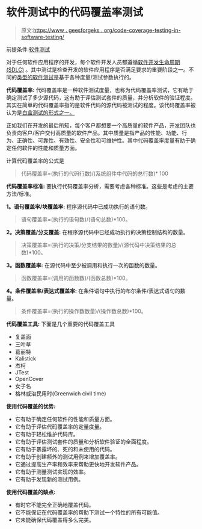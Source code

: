 # 软件测试中的代码覆盖率测试

> 原文:[https://www . geesforgeks . org/code-coverage-testing-in-software-testing/](https://www.geeksforgeeks.org/code-coverage-testing-in-software-testing/)

前提条件:[软件测试](https://www.geeksforgeeks.org/software-testing-basics/)

对于任何软件应用程序的开发，每个软件开发人员都遵循[软件开发生命周期(SDLC)](https://www.geeksforgeeks.org/software-development-life-cycle-sdlc/) 。其中测试是检查开发的软件应用程序是否满足要求的重要阶段之一。不同的[类型的软件测试](https://www.geeksforgeeks.org/types-software-testing/)是基于各种度量/测试参数执行的。

**代码覆盖率:**
代码覆盖率是一种软件测试度量，也称为代码覆盖率测试，它有助于确定测试了多少源代码，这有助于评估测试套件的质量，并分析软件的验证程度。其实在简单的代码覆盖率指的是软件代码的源代码被测试的程度。该代码覆盖率被认为是[白盒测试的形式之一。](https://www.geeksforgeeks.org/software-engineering-white-box-testing/)

正如我们在开发的最后所知，每个客户都想要一个高质量的软件产品，开发团队也负责向客户/客户交付高质量的软件产品。其中质量是指产品的性能、功能、行为、正确性、可靠性、有效性、安全性和可维护性。其中代码覆盖率度量有助于确定任何软件的性能和质量方面。

计算代码覆盖率的公式是

> 代码覆盖率=(执行的代码行数)/(系统组件中代码的总行数)* 100

**代码覆盖率标准:**
要执行代码覆盖率分析，需要考虑各种标准。这些是考虑的主要方法/标准。

**1。语句覆盖率/块覆盖率:**
程序源代码中已成功执行的语句数。

> 语句覆盖率=(执行的语句数)/(语句总数)*100。

**2。决策覆盖/分支覆盖:**
在程序源代码中已经成功执行的决策控制结构的数量。

> 决策覆盖率=(执行的决策/分支结果的数量)/(源代码中决策结果的总数)*100。

**3。函数覆盖率:**
在源代码中至少被调用和执行一次的函数的数量。

> 函数覆盖率=(调用的函数数)/(函数总数)*100。

**4。条件覆盖率/表达式覆盖率:**
在条件语句中执行的布尔条件/表达式语句的数量。

> 条件覆盖率=(执行的操作数数量)/(操作数总数)*100。

**代码覆盖工具:**
下面是几个重要的代码覆盖工具

*   复盖面
*   三叶草
*   葛丽特
*   Kalistick
*   杰柯
*   JTest
*   OpenCover
*   女子名
*   格林威治民用时(Greenwich civil time)

**使用代码覆盖的优势:**

*   它有助于确定任何软件的性能和质量方面。
*   它有助于评估代码覆盖率的定量度量。
*   它有助于轻松维护代码库。
*   它有助于评估测试套件的质量和分析软件验证的全面程度。
*   它有助于暴露坏的、死的和未使用的代码。
*   它有助于创建额外的测试用例来增加覆盖率。
*   它通过提高生产率和效率来帮助更快地开发软件产品。
*   它有助于测量测试实现的效率。
*   它有助于发现新的测试用例。

**使用代码覆盖的缺点:**

*   有时它不能完全正确地覆盖代码。
*   它不能保证在代码覆盖率的帮助下测试一个特性的所有可能值。
*   它未能确保代码覆盖得多么完美。